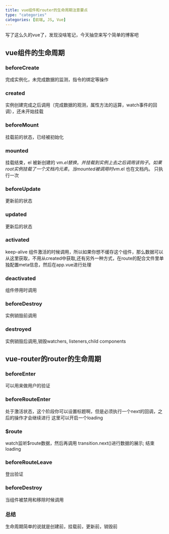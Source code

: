 ```yaml
---
title: vue组件和router的生命周期注意要点
type: "categories"
categories: [前端, JS, Vue]
---
```


写了这么久的vue了，发现没啥笔记，今天抽空来写个简单的博客吧

## vue组件的生命周期

### beforeCreate 
完成实例化，未完成数据的监测，指令的绑定等操作

### created
实例创建完成之后调用（完成数据的观测，属性方法的运算，watch事件的回调），还未开始挂载

### beforeMount
挂载前的状态，已经被初始化

### mounted 
挂载结束，el 被新创建的 vm.$el 替换，并挂载到实例上去之后调用该钩子。如果 root 实例挂载了一个文档内元素，当 mounted 被调用时 vm.$el 也在文档内。
只执行一次

### beforeUpdate
更新前的状态

### updated
更新后的状态

### activated
keep-alive 组件激活的时候调用，所以如果你想不缓存这个组件，那么数据可以从这里获取，不用从created中获取,还有另外一种方式，在route的配合文件里单独配置meta信息，然后在app.vue进行处理

### deactivated
组件停用时调用

### beforeDestroy
实例销毁前调用

### destroyed
实例销毁后调用,销毁watchers, listeners,child components


## vue-router的router的生命周期

### beforeEnter
可以用来做用户的验证

### beforeRouteEnter
处于激活状态，这个阶段你可以设置标题啊，但是必须执行一个next的回调，之后的操作才会继续进行
这里可以开启一个loading

### $route
watch监听$route数据，然后再调用 transition.next()进行数据的展示; 
结束loading

### beforeRouteLeave 
登出验证

### beforeDestroy
当组件被禁用和移除时候调用

### 总结
生命周期简单的说就是创建前，挂载前，更新前，销毁前
